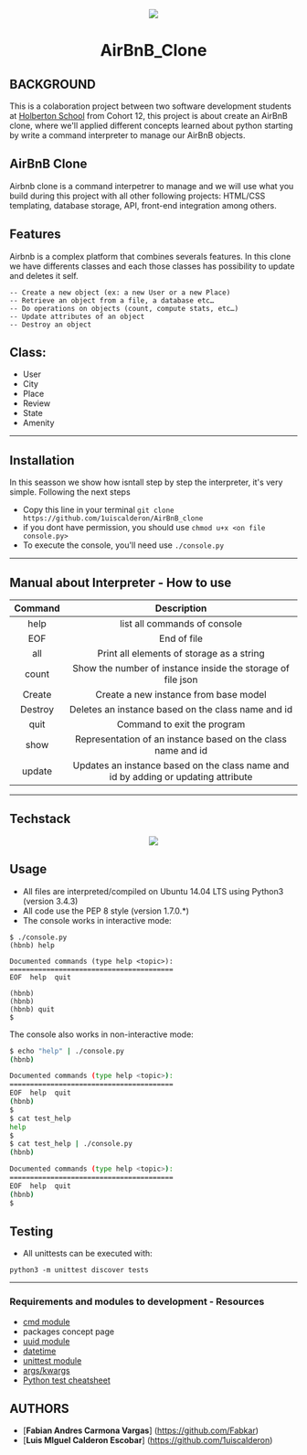 <p align="center">
  <img src="https://i.imgur.com/ogbfW3k.png">
</p>

<h1 align="center">AirBnB_Clone</h1>


## BACKGROUND
This is a colaboration project between two software development students at [Holberton School](https://www.holbertonschool.com/) from Cohort 12, this project is about create an AirBnB clone, where we'll applied different concepts learned about python starting by write a command interpreter to manage our AirBnB objects.

## AirBnB Clone
Airbnb clone is a command interpetrer to manage and we will use what you build during this project with all other following projects: HTML/CSS templating, database storage, API, front-end integration among others.

## Features
Airbnb is a complex platform that combines severals features. In this clone we have differents classes and each those classes has possibility to update and deletes it self.

    -- Create a new object (ex: a new User or a new Place)
    -- Retrieve an object from a file, a database etc…
    -- Do operations on objects (count, compute stats, etc…)
    -- Update attributes of an object
    -- Destroy an object

## Class:
  - User
  - City
  - Place
  - Review
  - State
  - Amenity

---
## Installation
In this seasson we show how isntall step by step the interpreter, it's very simple.
Following the next steps
  - Copy this line in your terminal `git clone https://github.com/1uiscalderon/AirBnB_clone`
  - if you dont have permission, you should use `chmod u+x <on file console.py>`
  - To execute the console, you'll need use `./console.py`

---
## Manual about Interpreter - How to use  
| Command | Description |
|:-------:|:-----------:|
|help     | list all commands of console|
|EOF      | End of file   |
|all      | Print all elements of storage as a string|
|count    | Show the number of instance inside the storage of file json|
|Create   | Create a new instance from base model| 
|Destroy  | Deletes an instance based on the class name and id|
|quit     | Command to exit the program|
|show     | Representation of an instance based on the class name and id|
|update   | Updates an instance based on the class name and id by adding or updating attribute|

---

## Techstack

<p align="center">
  <img src="https://holbertonintranet.s3.amazonaws.com/uploads/medias/2018/6/815046647d23428a14ca.png?X-Amz-Algorithm=AWS4-HMAC-SHA256&X-Amz-Credential=AKIARDDGGGOUWMNL5ANN%2F20201104%2Fus-east-1%2Fs3%2Faws4_request&X-Amz-Date=20201104T192548Z&X-Amz-Expires=86400&X-Amz-SignedHeaders=host&X-Amz-Signature=2d8a53671aae3823e317f8574d4c786856059f805600f1558078ee4a14d9aec5">
</p>

## Usage

- All files are interpreted/compiled on Ubuntu 14.04 LTS using Python3 (version 3.4.3)
- All code use the PEP 8 style (version 1.7.0.\*)
- The console works in interactive mode:

```
$ ./console.py
(hbnb) help

Documented commands (type help <topic>):
========================================
EOF  help  quit

(hbnb)
(hbnb)
(hbnb) quit
$
```

The console also works in non-interactive mode:

```sh
$ echo "help" | ./console.py
(hbnb)

Documented commands (type help <topic>):
========================================
EOF  help  quit
(hbnb)
$
$ cat test_help
help
$
$ cat test_help | ./console.py
(hbnb)

Documented commands (type help <topic>):
========================================
EOF  help  quit
(hbnb)
$
```

## Testing

- All unittests can be executed with:

```
python3 -m unittest discover tests
```

---

### Requirements and modules to development - Resources
  - [cmd module](https://docs.python.org/3.4/library/cmd.html)
  - packages concept page
  - [uuid module](https://docs.python.org/3.4/library/uuid.html)
  - [datetime](https://docs.python.org/3.4/library/datetime.html)
  - [unittest module](https://docs.python.org/3.4/library/unittest.html#module-unittest)
  - [args/kwargs](https://yasoob.me/2013/08/04/args-and-kwargs-in-python-explained/)
  - [Python test cheatsheet](https://www.pythonsheets.com/notes/python-tests.html)


## AUTHORS

- [**Fabian Andres Carmona Vargas**] (https://github.com/Fabkar)
- [**Luis MIguel Calderon Escobar**] (https://github.com/1uiscalderon)

